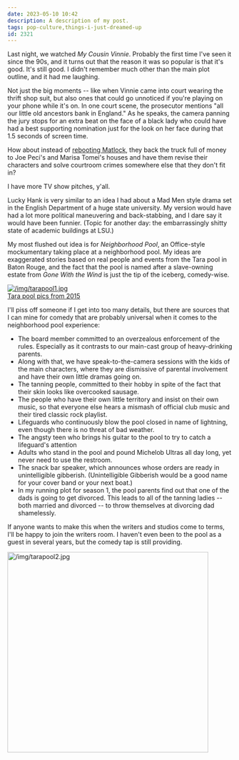 ```yaml
---
date: 2023-05-10 10:42
description: A description of my post.
tags: pop-culture,things-i-just-dreamed-up
id: 2321
---
```

Last night, we watched <i>My Cousin Vinnie</i>.  Probably the first time I've seen it since the 90s, and it turns out that the reason it was so popular is that it's good.  It's still good.  I didn't remember much other than the main plot outline, and it had me laughing.

Not just the big moments -- like when Vinnie came into court wearing the thrift shop suit, but also ones that could go unnoticed if you're playing on your phone while it's on.  In one court scene, the prosecutor mentions "all our little old ancestors bank in England."  As he speaks, the camera panning the jury stops for an extra beat on the face of a black lady who could have had a best supporting nomination just for the look on her face during that 1.5 seconds of screen time.
<!--more-->
How about instead of <a href="https://variety.com/2023/tv/news/matlock-reboot-elsbeth-poppas-house-series-cbs-1235607934/" target="_blank">rebooting Matlock</a>, they back the truck full of money to Joe Peci's and Marisa Tomei's houses and have them revise their characters and solve courtroom crimes somewhere else that they don't fit in?

I have more TV show pitches, y'all.  

Lucky Hank is very similar to an idea I had about a Mad Men style drama set in the English Department of a huge state university.  My version would have had a lot more political maneuvering and back-stabbing, and I dare say it would have been funnier.  (Topic for another day:  the embarrassingly shitty state of academic buildings at LSU.)

My most flushed out idea is for <i>Neighborhood Pool</i>, an Office-style mockumentary taking place at a neighborhood pool.  My ideas are exaggerated stories based on real people and events from the Tara pool in Baton Rouge, and the fact that the pool is named after a slave-owning estate from <i>Gone With the Wind</i> is just the tip of the iceberg, comedy-wise.

<a class="lightview alignright" href="/img/tarapool1.jpg" data-lightview-caption="Tara pool pics from 2015" data-lightview-group="group1" style="width:350px;"><img src="/img/tarapool1.jpg" alt="/img/tarapool1.jpg"><br><span class="caption">Tara pool pics from 2015</span></a>

I'll piss off someone if I get into too many details, but there are sources that I can mine for comedy that are probably universal when it comes to the neighborhood pool experience:

<ul><li>The board member committed to an overzealous enforcement of the rules.  Especially as it contrasts to our main-cast group of heavy-drinking parents.</li>
<li>Along with that, we have speak-to-the-camera sessions with the kids of the main characters, where they are dismissive of parental involvement and have their own little dramas going on.</li> 
<li>The tanning people, committed to their hobby in spite of the fact that their skin looks like overcooked sausage.</li>
<li>The people who have their own little territory and insist on their own music, so that everyone else hears a mismash of official club music and their tired classic rock playlist.</li>
<li>Lifeguards who continuously blow the pool closed in name of lightning, even though there is no threat of bad weather.</li>
<li>The angsty teen who brings his guitar to the pool to try to catch a lifeguard's attention</li>
<li>Adults who stand in the pool and pound Michelob Ultras all day long, yet never need to use the restroom.</li>
<li>The snack bar speaker, which announces whose orders are ready in unintelligible gibberish.  (Unintelligible Gibberish would be a good name for your cover band or your next boat.)</li>
<li>In my running plot for season 1, the pool parents find out that one of the dads is going to get divorced.  This leads to all of the tanning ladies -- both married and divorced -- to throw themselves at divorcing dad shamelessly.</li></ul>

If anyone wants to make this when the writers and studios come to terms, I'll be happy to join the writers room.  I haven't even been to the pool as a guest in several years, but the comedy tap is still providing.

<a class="lightview centered" href="/img/tarapool2.jpg" data-lightview-caption="tarapool2.jpg" data-lightview-group="group1"><img src="/img/tarapool2.jpg" alt="/img/tarapool2.jpg" width="450px"><br><span class="caption"></span></a>